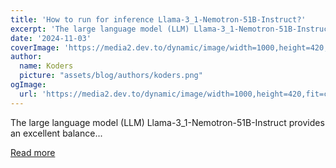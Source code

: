 ```yaml
---
title: 'How to run for inference Llama-3_1-Nemotron-51B-Instruct?'
excerpt: 'The large language model (LLM) Llama-3_1-Nemotron-51B-Instruct provides an excellent balance...'
date: '2024-11-03'
coverImage: 'https://media2.dev.to/dynamic/image/width=1000,height=420,fit=cover,gravity=auto,format=auto/https%3A%2F%2Fdev-to-uploads.s3.amazonaws.com%2Fuploads%2Farticles%2Fc4tzticfrpzhawem0f50.png'
author:
  name: Koders
  picture: "assets/blog/authors/koders.png"
ogImage:
  url: 'https://media2.dev.to/dynamic/image/width=1000,height=420,fit=cover,gravity=auto,format=auto/https%3A%2F%2Fdev-to-uploads.s3.amazonaws.com%2Fuploads%2Farticles%2Fc4tzticfrpzhawem0f50.png'
---
```


The large language model (LLM) Llama-3_1-Nemotron-51B-Instruct provides an excellent balance...

[Read more](https://dev.to/nodeshiftcloud/how-to-run-for-inference-llama-31-nemotron-51b-instruct-kcm)
